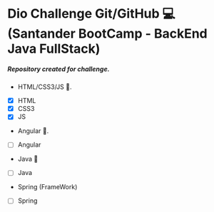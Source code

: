 # Dio Challenge Git/GitHub 💻 (Santander BootCamp - BackEnd Java FullStack)

##### _Repository created for challenge._

* HTML/CSS3/JS 📑.

* [X] HTML
* [X] CSS3
* [X] JS

* Angular 📑.

* [ ] Angular

* Java 📑

* [ ] Java

* Spring (FrameWork)

* [ ] Spring
